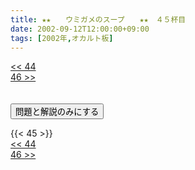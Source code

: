 ```yaml
---
title: ★★　　ウミガメのスープ　　★★　４５杯目
date: 2002-09-12T12:00:00+09:00
tags: [2002年,オカルト板]
---
```

<div class="th_left"><a href="../44"><< 44</a></div>
<div class="th_right"><a href="../46">46 >></a></div>
<br><br>
<script src="../../js/cupsoup.js"></script>
<form>
<input type="button" value="問題と解説のみにする" onClick="toggleCupsoup()">
</form>
{{< 45 >}}
<div class="th_left"><a href="../44"><< 44</a></div>
<div class="th_right"><a href="../46">46 >></a></div>